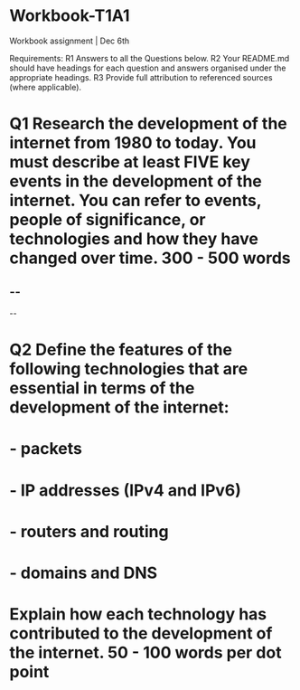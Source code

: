 # Workbook-T1A1
Workbook assignment | Dec 6th

Requirements:
R1	Answers to all the Questions below.
R2	Your README.md should have headings for each question and answers organised under the appropriate headings.
R3	Provide full attribution to referenced sources (where applicable).

# Q1 Research the development of the internet from 1980 to today. You must describe at least FIVE key events in the development of the internet. You can refer to events, people of significance, or technologies and how they have changed over time. 300 - 500 words

-- 
-- 
-- 

# Q2	Define the features of the following technologies that are essential in terms of the development of the internet:
# - packets
# - IP addresses (IPv4 and IPv6)
# - routers and routing
# - domains and DNS
# Explain how each technology has contributed to the development of the internet. 50 - 100 words per dot point

